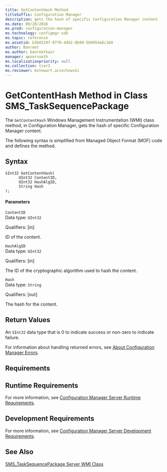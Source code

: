 ```yaml
---
title: GetContentHash Method
titleSuffix: Configuration Manager
description: gets the hash of specific Configuration Manager content
ms.date: 09/20/2016
ms.prod: configuration-manager
ms.technology: configmgr-sdk
ms.topic: reference
ms.assetid: b3b83197-97f0-4d92-8b99-5b9954a6c3d4
author: Banreet
ms.author: banreetkaur
manager: apoorvseth
ms.localizationpriority: null
ms.collection: tier3
ms.reviewer: mstewart,aczechowski
---
```

# GetContentHash Method in Class SMS_TaskSequencePackage
The `GetContentHash` Windows Management Instrumentation (WMI) class method, in Configuration Manager, gets the hash of specific Configuration Manager content.  

 The following syntax is simplified from Managed Object Format (MOF) code and defines the method.  

## Syntax  

```  
SInt32 GetContentHash(  
      UInt32 ContentID,  
      UInt32 HashAlgID,  
      String Hash  
);  
```  

#### Parameters  
 `ContentID`  
 Data type: `UInt32`  

 Qualifiers: [in]  

 ID of the content.  

 `HashAlgID`  
 Data type: `UInt32`  

 Qualifiers: [in]  

 The ID of the cryptographic algorithm used to hash the content.

 `Hash`  
 Data type: `String`  

 Qualifiers: [out]  

 The hash for the content.  

## Return Values  
 An `SInt32` data type that is 0 to indicate success or non-zero to indicate failure.  

 For information about handling returned errors, see [About Configuration Manager Errors](../../../develop/core/understand/about-configuration-manager-errors.md).  

## Requirements  

## Runtime Requirements  
 For more information, see [Configuration Manager Server Runtime Requirements](../../../develop/core/reqs/server-runtime-requirements.md).  

## Development Requirements  
 For more information, see [Configuration Manager Server Development Requirements](../../../develop/core/reqs/server-development-requirements.md).  

## See Also  
 [SMS_TaskSequencePackage Server WMI Class](../../../develop/reference/osd/sms_tasksequencepackage-server-wmi-class.md)
